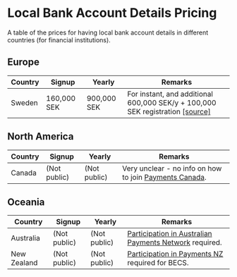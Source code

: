 # Local Bank Account Details Pricing
A table of the prices for having local bank account details in different countries (for financial institutions).

## Europe

| Country | Signup      | Yearly      | Remarks |
|---------|-------------|-------------|---------|
| Sweden  | 160,000 SEK | 900,000 SEK | For instant, and additional 600,000 SEK/y + 100,000 SEK registration [[source]](https://www.riksbank.se/sv/betalningar--kontanter/betalningssystemet-rix/delta-i-rix/prislista/) |

## North America

| Country     | Signup       | Yearly       | Remarks |
|-------------|--------------|--------------|---------|
| Canada      | (Not public) | (Not public) | Very unclear - no info on how to join [Payments Canada](https://www.payments.ca/). |

## Oceania

| Country     | Signup       | Yearly       | Remarks |
|-------------|--------------|--------------|---------|
| Australia   | (Not public) | (Not public) | [Participation in Australian Payments Network](https://www.auspaynet.com.au/join-us) required. |
| New Zealand | (Not public) | (Not public) | [Participation in Payments NZ](https://www.paymentsnz.co.nz/join-us/participation/) required for BECS. |
